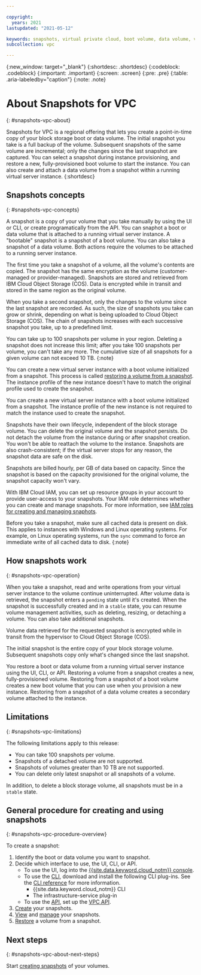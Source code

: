 ```yaml
---

copyright:
  years: 2021
lastupdated: "2021-05-12"

keywords: snapshots, virtual private cloud, boot volume, data volume, volume, data storage, virtual server instance, instance
subcollection: vpc

---
```

{:new_window: target="_blank"}
{:shortdesc: .shortdesc}
{:codeblock: .codeblock}
{:important: .important}
{:screen: .screen}
{:pre: .pre}
{:table: .aria-labeledby="caption"}
{:note: .note}

# About Snapshots for VPC
{: #snapshots-vpc-about}

Snapshots for VPC is a regional offering that lets you create a point-in-time copy of your block storage boot or data volume. The initial snapshot you take is a full backup of the volume. Subsequent snapshots of the same volume are incremental; only the changes since the last snapshot are captured. You can select a snapshot during instance provisioning, and restore a new, fully-provisioned boot volume to start the instance. You can also create and attach a data volume from a snapshot within a running virtual server instance.
{:shortdesc}

## Snapshots concepts
{: #snapshots-vpc-concepts}

A snapshot is a copy of your volume that you take manually by using the UI or CLI, or create programatically from the API. You can snaphot a boot or data volume that is attached to a running virtual server instance. A "bootable" snapshot is a snapshot of a boot volume. You can also take a snapshot of a data volume. Both actions require the volumes to be attached to a running server instance.

The first time you take a snapshot of a volume, all the volume's contents are copied. The snapshot has the same encryption as the volume (customer-managed or provider-managed). Snapshots are stored and retrieved from IBM Cloud Object Storage (COS). Data is encrypted while in transit and stored in the same region as the original volume.

When you take a second snapshot, only the changes to the volume since the last snapshot are recorded. As such, the size of snapshots you take can grow or shrink, depending on what is being uploaded to Cloud Object Storage (COS). The chain of snapshots increases with each successive snapshot you take, up to a predefined limit.

You can take up to 100 snapshots per volume in your region. Deleting a snapshot does not increase this limit; after you take 100 snapshots per volume, you can't take any more. The cumulative size of all snapshots for a given volume can not exceed 10 TB.
{:note}

You can create a new virtual server instance with a boot volume initialized from a snapshot. This process is called [restoring a volume from a snapshot](/docs/vpc?topic=vpc-snapshots-vpc-restore). The instance profile of the new instance doesn't have to match the original profile used to create the snapshot. 

You can create a new virtual server instance with a boot volume initialized from a snapshot. The instance profile of the new instance is not required to match the instance used to create the snapshot. 

Snapshots have their own lifecycle, independent of the block storage volume. You can delete the original volume and the snapshot persists. Do not detach the volume from the instance during or after snapshot creation. You won't be able to reattach the volume to the instance. Snapshots are also crash-consistent; if the virtual server stops for any reason, the snapshot data are safe on the disk.

Snapshots are billed hourly, per GB of data based on capacity. Since the snapshot is based on the capacity provisioned for the original volume, the snapshot capacity won't vary.

With IBM Cloud IAM, you can set up resource groups in your account to provide user-access to your snapshots. Your IAM role determines whether you can create and manage snapshots. For more information, see [IAM roles for creating and managing snaphots](/docs/vpc?topic=vpc-snapshots-vpc-manage#snapshots-vpc-iam).

Before you take a snapshot, make sure all cached data is present on disk. This applies to instances with Windows and Linux operating systems. For example, on Linux operating systems, run the `sync` command to force an immediate write of all cached data to disk.
{:note}

## How snapshots work
{: #snapshots-vpc-operation}

When you take a snapshot, read and write operations from your virtual server instance to the volume continue uninterrupted. After volume data is retrieved, the snapshot enters a `pending` state until it's created. When the snapshot is successfully created and in a `stable` state, you can resume volume management activities, such as deleting, resizing, or detaching a volume. You can also take additional snapshots.

Volume data retrieved for the requested snapshot is encrypted while in transit from the hypervisor to Cloud Object Storage (COS).

The initial snapshot is the entire copy of your block storage volume. Subsequent snapshots copy only what's changed since the last snapshot.

You restore a boot or data volume from a running virtual server instance using the UI, CLI, or API. Restoring a volume from a snapshot creates a new, fully-provisioned volume. Restoring from a snapshot of a boot volume creates a new boot volume that you can use when you provision a new instance. Restoring from a snapshot of a data volume creates a secondary volume attached to the instance.

## Limitations
{: #snapshots-vpc-limitations}

The following limitations apply to this release:

* You can take 100 snapshots per volume.
* Snapshots of a detached volume are not supported.
* Snapshots of volumes greater than 10 TB are not supported.
* You can delete only latest snapshot or all snapshots of a volume.

In addition, to delete a block storage volume, all snapshots must be in a `stable` state. 

## General procedure for creating and using snapshots
{: #snapshots-vpc-procedure-overview}

To create a snapshot:

1. Identify the boot or data volume you want to snapshot.
1. Decide which interface to use, the UI, CLI, or API.
   * To use the UI, log into the [{{site.data.keyword.cloud_notm}} console](/docs/vpc?topic=vpc-snapshots-vpc-create#snapshots-vpc-create-ui).
   * To use the [CLI](/docs/vpc?topic=vpc-snapshots-vpc-create#snapshots-vpc-create-cli), download and install the following CLI plug-ins. See the [CLI reference](/docs/vpc?topic=vpc-infrastructure-cli-plugin-vpc-reference) for more information.
      - {{site.data.keyword.cloud_notm}} CLI
      - The infrastructure-service plug-in
   * To use the [API](/docs/vpc?topic=vpc-snapshots-vpc-create#snapshots-vpc-create-api), set up the [VPC API](https://{DomainName}/apidocs/vpc).
1. [Create](/docs/vpc?topic=vpc-snapshots-vpc-create#snapshots-vpc-create) your snapshots.
1. [View](/docs/vpc?topic=vpc-snapshots-vpc-view#snapshots-vpc-view) and [manage](/docs/vpc?topic=vpc-snapshots-vpc-manage#snapshots-vpc-manage) your snapshots.
1. [Restore](/docs/vpc?topic=vpc-snapshots-vpc-restore#snapshots-vpc-restore) a volume from a snapshot.

## Next steps
{: #snapshots-vpc-about-next-steps}

Start [creating snapshots](/docs/vpc?topic=vpc-snapshots-vpc-create#snapshots-vpc-create) of your volumes.
